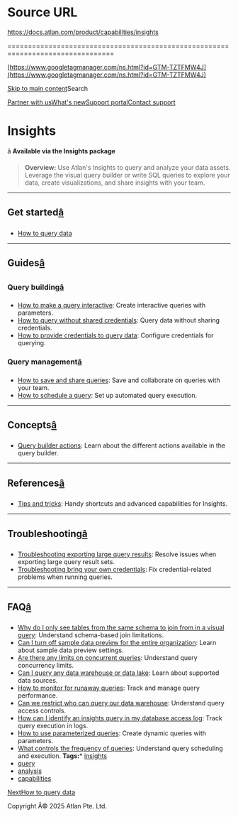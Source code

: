 # Source URL
https://docs.atlan.com/product/capabilities/insights

================================================================================

<!--
canonical: https://docs.atlan.com/product/capabilities/insights
link-alternate: https://docs.atlan.com/product/capabilities/insights
meta-description: Query and analyze your data using Atlan's powerful query builder and SQL capabilities.
meta-docsearch:docusaurus_tag: docs-default-current
meta-docsearch:language: en
meta-docsearch:version: current
meta-docusaurus_locale: en
meta-docusaurus_tag: docs-default-current
meta-docusaurus_version: current
meta-generator: Docusaurus v3.8.1
meta-og-description: Query and analyze your data using Atlan's powerful query builder and SQL capabilities.
meta-og-locale: en
meta-og-title: Insights | Atlan Documentation
meta-og-url: https://docs.atlan.com/product/capabilities/insights
meta-twitter:card: summary_large_image
meta-viewport: width=device-width,initial-scale=1
title: Insights | Atlan Documentation
-->

[https://www.googletagmanager.com/ns.html?id=GTM-TZTFMW4J](https://www.googletagmanager.com/ns.html?id=GTM-TZTFMW4J)

[Skip to main content](#__docusaurus_skipToContent_fallback)Search

[Partner with us](https://docs.google.com/forms/d/e/1FAIpQLScuAIhCm2GS7YFstrOjawbP8J7PUmOynQo7wI2yGCcCyEcVSw/viewform)[What's new](https://shipped.atlan.com/)[Support portal](https://atlan.zendesk.com/auth/v2/login/signin?return_to=https%3A%2F%2Fatlan.zendesk.com%2Fhc%2Fen-us&theme=hc&locale=en-us&brand_id=1900000425113&auth_origin=1900000425113%2Cfalse%2Ctrue)[Contact support](/support/submit-request)

Insights
========

â **Available via the Insights package**

> **Overview:** Use Atlan's Insights to query and analyze your data assets. Leverage the visual query builder or write SQL queries to explore your data, create visualizations, and share insights with your team.

---

Get started[â](#get-started "Direct link to Get started")
-----------------------------------------------------------

* [How to query data](/product/capabilities/insights/how-tos/query-data)

---

Guides[â](#guides "Direct link to Guides")
--------------------------------------------

### Query building[â](#query-building "Direct link to Query building")

* [How to make a query interactive](/product/capabilities/insights/how-tos/make-a-query-interactive): Create interactive queries with parameters.
* [How to query without shared credentials](/product/capabilities/insights/how-tos/query-without-shared-credentials): Query data without sharing credentials.
* [How to provide credentials to query data](/product/capabilities/insights/how-tos/provide-credentials-to-query-data): Configure credentials for querying.

### Query management[â](#query-management "Direct link to Query management")

* [How to save and share queries](/product/capabilities/insights/how-tos/save-and-share-queries): Save and collaborate on queries with your team.
* [How to schedule a query](/product/capabilities/insights/how-tos/schedule-a-query): Set up automated query execution.

---

Concepts[â](#concepts "Direct link to Concepts")
--------------------------------------------------

* [Query builder actions](/product/capabilities/insights/concepts/what-are-the-query-builder-actions): Learn about the different actions available in the query builder.

---

References[â](#references "Direct link to References")
--------------------------------------------------------

* [Tips and tricks](/product/capabilities/insights/references/tips-and-tricks): Handy shortcuts and advanced capabilities for Insights.

---

Troubleshooting[â](#troubleshooting "Direct link to Troubleshooting")
-----------------------------------------------------------------------

* [Troubleshooting exporting large query results](/product/capabilities/insights/troubleshooting/troubleshooting-exporting-large-query-results): Resolve issues when exporting large query result sets.
* [Troubleshooting bring your own credentials](/product/capabilities/insights/troubleshooting/troubleshooting-bring-your-own-credentials): Fix credential\-related problems when running queries.

---

FAQ[â](#faq "Direct link to FAQ")
-----------------------------------

* [Why do I only see tables from the same schema to join from in a visual query](/product/capabilities/insights/faq/join-options-in-visual-query): Understand schema\-based join limitations.
* [Can I turn off sample data preview for the entire organization](/product/capabilities/insights/faq/disable-sample-data-preview): Learn about sample data preview settings.
* [Are there any limits on concurrent queries](/product/capabilities/insights/faq/concurrent-queries-limit): Understand query concurrency limits.
* [Can I query any data warehouse or data lake](/product/capabilities/insights/faq/query-any-dw-dl): Learn about supported data sources.
* [How to monitor for runaway queries](/product/capabilities/insights/faq/monitor-runaway-queries): Track and manage query performance.
* [Can we restrict who can query our data warehouse](/product/capabilities/insights/faq/restrict-querying-data-warehouse): Understand query access controls.
* [How can I identify an insights query in my database access log](/product/capabilities/insights/faq/identify-insights-query-db-log): Track query execution in logs.
* [How to use parameterized queries](/product/capabilities/insights/faq/parameterized-queries): Create dynamic queries with parameters.
* [What controls the frequency of queries](/product/capabilities/insights/faq/query-frequency): Understand query scheduling and execution.
**Tags:*** [insights](/tags/insights)
* [query](/tags/query)
* [analysis](/tags/analysis)
* [capabilities](/tags/capabilities)

[NextHow to query data](/product/capabilities/insights/how-tos/query-data)

Copyright Â© 2025 Atlan Pte. Ltd.

